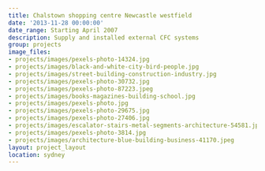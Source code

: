 ```yaml
---
title: Chalstown shopping centre Newcastle westfield
date: '2013-11-28 00:00:00'
date_range: Starting April 2007
description: Supply and installed external CFC systems
group: projects
image_files:
- projects/images/pexels-photo-14324.jpg
- projects/images/black-and-white-city-bird-people.jpg
- projects/images/street-building-construction-industry.jpg
- projects/images/pexels-photo-30732.jpg
- projects/images/pexels-photo-87223.jpeg
- projects/images/books-magazines-building-school.jpg
- projects/images/pexels-photo.jpg
- projects/images/pexels-photo-29675.jpg
- projects/images/pexels-photo-27406.jpg
- projects/images/escalator-stairs-metal-segments-architecture-54581.jpeg
- projects/images/pexels-photo-3814.jpg
- projects/images/architecture-blue-building-business-41170.jpeg
layout: project_layout
location: sydney
---
```

